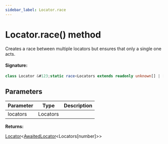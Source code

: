 ```yaml
---
sidebar_label: Locator.race
---
```


# Locator.race() method

Creates a race between multiple locators but ensures that only a single one acts.

#### Signature:

```typescript
class Locator &#123;static race<Locators extends readonly unknown[] | []>(locators: Locators): Locator<AwaitedLocator<Locators[number]>>;&#125;
```

## Parameters

| Parameter | Type     | Description |
| --------- | -------- | ----------- |
| locators  | Locators |             |

**Returns:**

[Locator](./puppeteer.locator.md)&lt;[AwaitedLocator](./puppeteer.awaitedlocator.md)&lt;Locators\[number\]&gt;&gt;
